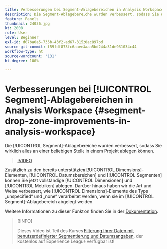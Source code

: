 ```yaml
---
title: Verbesserungen bei Segment-Ablagebereichen in Analysis Workspace
description: Die Segment-Ablagebereiche wurden verbessert, sodass Sie wirklich alles an einer beliebigen Stelle in einem Projekt ablegen können.
feature: Panels
thumbnail: 24036.jpg
kt: 2008
role: User
level: Beginner
exl-id: d07ba0a5-735b-43f2-ad67-31520ac897bd
source-git-commit: f59fdf873fc6aaee8aaa5bd244a31de931034c44
workflow-type: ht
source-wordcount: '131'
ht-degree: 100%

---
```


# Verbesserungen bei [!UICONTROL Segment]-Ablagebereichen in Analysis Workspace {#segment-drop-zone-improvements-in-analysis-workspace}

Die [!UICONTROL Segment]-Ablagebereiche wurden verbessert, sodass Sie wirklich alles an einer beliebigen Stelle in einem Projekt ablegen können.

>[!VIDEO](https://video.tv.adobe.com/v/24036/?quality=12)

Zusätzlich zu den bereits unterstützten [!UICONTROL Dimensions]-Elementen, [!UICONTROL Datumsbereichen] und [!UICONTROL Segmenten] können Sie jetzt vollständige [!UICONTROL Dimensionen] und [!UICONTROL Metriken] ablegen. Darüber hinaus haben wir die Art und Weise verbessert, wie [!UICONTROL Dimensions]-Elemente des Typs „unspecified“ und „none“ verarbeitet werden, wenn sie im [!UICONTROL Segment]-Ablagebereich abgelegt werden.

Weitere Informationen zu dieser Funktion finden Sie in der [Dokumentation](https://experienceleague.adobe.com/docs/analytics/analyze/analysis-workspace/components/t-freeform-project-segment.html?lang=de).

>[!INFO]
>
> Dieses Video ist Teil des Kurses [Filterung Ihrer Daten mit benutzerdefinierter Segmentierung und Datumsangaben](https://experienceleague.adobe.com/?recommended=Analytics-U-1-2021.1.filterdata&amp;lang=de), der kostenlos auf Experience League verfügbar ist!

